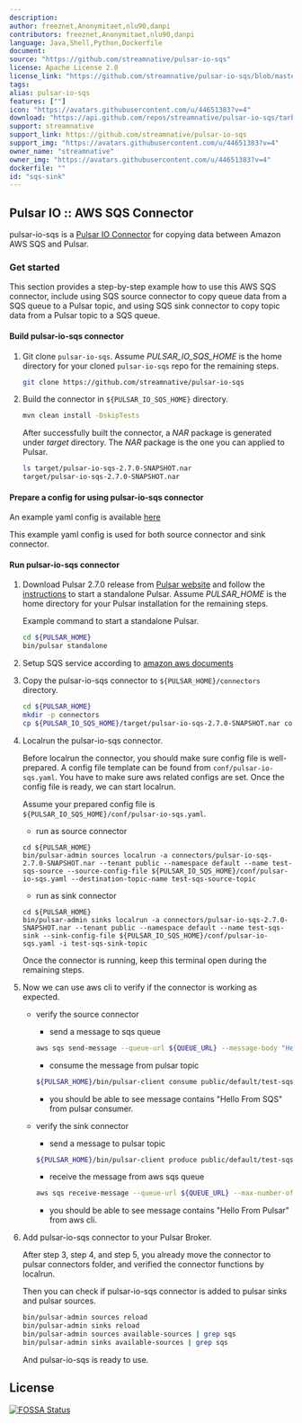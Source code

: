 ```yaml
---
description: 
author: freeznet,Anonymitaet,nlu90,danpi
contributors: freeznet,Anonymitaet,nlu90,danpi
language: Java,Shell,Python,Dockerfile
document:
source: "https://github.com/streamnative/pulsar-io-sqs"
license: Apache License 2.0
license_link: "https://github.com/streamnative/pulsar-io-sqs/blob/master/LICENSE"
tags: 
alias: pulsar-io-sqs
features: [""]
icon: "https://avatars.githubusercontent.com/u/44651383?v=4"
download: "https://api.github.com/repos/streamnative/pulsar-io-sqs/tarball/refs/tags/v2.7.0"
support: streamnative
support_link: https://github.com/streamnative/pulsar-io-sqs
support_img: "https://avatars.githubusercontent.com/u/44651383?v=4"
owner_name: "streamnative"
owner_img: "https://avatars.githubusercontent.com/u/44651383?v=4"
dockerfile: ""
id: "sqs-sink"
---
```


## Pulsar IO :: AWS SQS Connector

pulsar-io-sqs is a [Pulsar IO Connector](http://pulsar.apache.org/docs/en/io-overview/) for copying data between Amazon AWS SQS and Pulsar.

### Get started

This section provides a step-by-step example how to use this AWS SQS connector, include using SQS source connector to copy queue data from a SQS queue to a Pulsar topic, and using SQS sink connector to copy topic data from a Pulsar topic to a SQS queue.

#### Build pulsar-io-sqs connector

1. Git clone `pulsar-io-sqs`. Assume *PULSAR_IO_SQS_HOME* is the home directory for your
   cloned `pulsar-io-sqs` repo for the remaining steps.
   ```bash
   git clone https://github.com/streamnative/pulsar-io-sqs
   ```

2. Build the connector in `${PULSAR_IO_SQS_HOME}` directory.
   ```bash
   mvn clean install -DskipTests
   ```
   After successfully built the connector, a *NAR* package is generated under *target* directory. The *NAR* package is the one you can applied to Pulsar.
   ```bash
   ls target/pulsar-io-sqs-2.7.0-SNAPSHOT.nar
   target/pulsar-io-sqs-2.7.0-SNAPSHOT.nar
   ```

#### Prepare a config for using pulsar-io-sqs connector

An example yaml config is available [here](https://github.com/streamnative/pulsar-io-sqs/blob/master/conf/pulsar-io-sqs.yaml)

This example yaml config is used for both source connector and sink connector.

#### Run pulsar-io-sqs connector
1. Download Pulsar 2.7.0 release from [Pulsar website](http://pulsar.apache.org/en/download/) and follow
   the [instructions](http://pulsar.apache.org/docs/en/standalone/) to start a standalone Pulsar.
   Assume *PULSAR_HOME* is the home directory for your Pulsar installation for the remaining steps.

   Example command to start a standalone Pulsar.
   ```bash
   cd ${PULSAR_HOME}
   bin/pulsar standalone
   ```

2. Setup SQS service according to [amazon aws documents](https://aws.amazon.com/sqs/getting-started/)

3. Copy the pulsar-io-sqs connector to `${PULSAR_HOME}/connectors` directory.
   ```bash
   cd ${PULSAR_HOME}
   mkdir -p connectors
   cp ${PULSAR_IO_SQS_HOME}/target/pulsar-io-sqs-2.7.0-SNAPSHOT.nar connectors/
   ```

4. Localrun the pulsar-io-sqs connector.

    Before localrun the connector, you should make sure config file is well-prepared. A config file template can be found from `conf/pulsar-io-sqs.yaml`. You have to make sure aws related configs are set. Once the config file is ready, we can start localrun.

    Assume your prepared config file is `${PULSAR_IO_SQS_HOME}/conf/pulsar-io-sqs.yaml`.

    - run as source connector
   ```
   cd ${PULSAR_HOME}
   bin/pulsar-admin sources localrun -a connectors/pulsar-io-sqs-2.7.0-SNAPSHOT.nar --tenant public --namespace default --name test-sqs-source --source-config-file ${PULSAR_IO_SQS_HOME}/conf/pulsar-io-sqs.yaml --destination-topic-name test-sqs-source-topic
   ```

    - run as sink connector
   ```
   cd ${PULSAR_HOME}
   bin/pulsar-admin sinks localrun -a connectors/pulsar-io-sqs-2.7.0-SNAPSHOT.nar --tenant public --namespace default --name test-sqs-sink --sink-config-file ${PULSAR_IO_SQS_HOME}/conf/pulsar-io-sqs.yaml -i test-sqs-sink-topic
   ```

   Once the connector is running, keep this terminal open during the remaining steps.

5. Now we can use aws cli to verify if the connector is working as expected.

    - verify the source connector
        - send a message to sqs queue
        ```bash
        aws sqs send-message --queue-url ${QUEUE_URL} --message-body "Hello From SQS"
        ```
        - consume the message from pulsar topic
        ```bash
        ${PULSAR_HOME}/bin/pulsar-client consume public/default/test-sqs-source-topic --subscription-name test-sqs-source-verifier 
        ```
        - you should be able to see message contains "Hello From SQS" from pulsar consumer.
    
    - verify the sink connector
        - send a message to pulsar topic
        ```bash
        ${PULSAR_HOME}/bin/pulsar-client produce public/default/test-sqs-sink-topic -m "Hello From Pulsar"
        ```
        
        - receive the message from aws sqs queue
        ```bash
        aws sqs receive-message --queue-url ${QUEUE_URL} --max-number-of-messages 1
        ```

        - you should be able to see message contains "Hello From Pulsar" from aws cli.

6. Add pulsar-io-sqs connector to your Pulsar Broker.

    After step 3, step 4, and step 5, you already move the connector to pulsar connectors folder, and verified the connector functions by localrun.

    Then you can check if pulsar-io-sqs connector is added to pulsar sinks and pulsar sources.
    ```bash
    bin/pulsar-admin sources reload
    bin/pulsar-admin sinks reload
    bin/pulsar-admin sources available-sources | grep sqs
    bin/pulsar-admin sinks available-sources | grep sqs
    ```
   
    And pulsar-io-sqs is ready to use.


## License
[![FOSSA Status](https://app.fossa.io/api/projects/git%2Bgithub.com%2Fstreamnative%2Fpulsar-io-sqs.svg?type=large)](https://app.fossa.io/projects/git%2Bgithub.com%2Fstreamnative%2Fpulsar-io-sqs?ref=badge_large)

